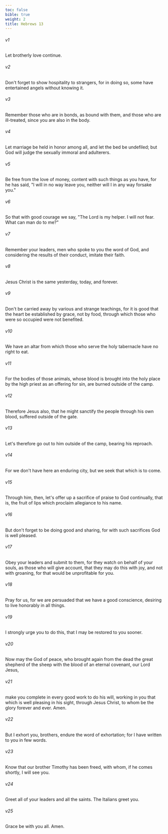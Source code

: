 ```yaml
---
toc: false
bible: true
weight: 2
title: Hebrews 13
---
```




###### v1 
Let brotherly love continue. 

###### v2 
Don't forget to show hospitality to strangers, for in doing so, some have entertained angels without knowing it. 

###### v3 
Remember those who are in bonds, as bound with them, and those who are ill-treated, since you are also in the body. 

###### v4 
Let marriage be held in honor among all, and let the bed be undefiled; but God will judge the sexually immoral and adulterers. 

###### v5 
Be free from the love of money, content with such things as you have, for he has said, "I will in no way leave you, neither will I in any way forsake you." 

###### v6 
So that with good courage we say, "The Lord is my helper. I will not fear. What can man do to me?" 

###### v7 
Remember your leaders, men who spoke to you the word of God, and considering the results of their conduct, imitate their faith. 

###### v8 
Jesus Christ is the same yesterday, today, and forever. 

###### v9 
Don't be carried away by various and strange teachings, for it is good that the heart be established by grace, not by food, through which those who were so occupied were not benefited. 

###### v10 
We have an altar from which those who serve the holy tabernacle have no right to eat. 

###### v11 
For the bodies of those animals, whose blood is brought into the holy place by the high priest as an offering for sin, are burned outside of the camp. 

###### v12 
Therefore Jesus also, that he might sanctify the people through his own blood, suffered outside of the gate. 

###### v13 
Let's therefore go out to him outside of the camp, bearing his reproach. 

###### v14 
For we don't have here an enduring city, but we seek that which is to come. 

###### v15 
Through him, then, let's offer up a sacrifice of praise to God  continually, that is, the fruit of lips which proclaim allegiance to his name. 

###### v16 
But don't forget to be doing good and sharing, for with such sacrifices God is well pleased. 

###### v17 
Obey your leaders and submit to them, for they watch on behalf of your souls, as those who will give account, that they may do this with joy, and not with groaning, for that would be unprofitable for you. 

###### v18 
Pray for us, for we are persuaded that we have a good conscience, desiring to live honorably in all things. 

###### v19 
I strongly urge you to do this, that I may be restored to you sooner. 

###### v20 
Now may the God of peace, who brought again from the dead the great shepherd of the sheep with the blood of an eternal covenant, our Lord Jesus, 

###### v21 
make you complete in every good work to do his will, working in you that which is well pleasing in his sight, through Jesus Christ, to whom be the glory forever and ever. Amen. 

###### v22 
But I exhort you, brothers, endure the word of exhortation; for I have written to you in few words. 

###### v23 
Know that our brother Timothy has been freed, with whom, if he comes shortly, I will see you. 

###### v24 
Greet all of your leaders and all the saints. The Italians greet you. 

###### v25 
Grace be with you all. Amen.
